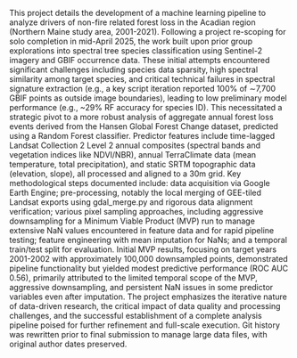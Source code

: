 This project details the development of a machine learning pipeline to analyze drivers of non-fire related forest loss in the Acadian region (Northern Maine study area, 2001-2021). Following a project re-scoping for solo completion in mid-April 2025, the work built upon prior group explorations into spectral tree species classification using Sentinel-2 imagery and GBIF occurrence data. These initial attempts encountered significant challenges including species data sparsity, high spectral similarity among target species, and critical technical failures in spectral signature extraction (e.g., a key script iteration reported 100% of ∼7,700 GBIF points as outside image boundaries), leading to low preliminary model performance (e.g., ~29% RF accuracy for species ID).
This necessitated a strategic pivot to a more robust analysis of aggregate annual forest loss events derived from the Hansen Global Forest Change dataset, predicted using a Random Forest classifier. Predictor features include time-lagged Landsat Collection 2 Level 2 annual composites (spectral bands and vegetation indices like NDVI/NBR), annual TerraClimate data (mean temperature, total precipitation), and static SRTM topographic data (elevation, slope), all processed and aligned to a 30m grid.
Key methodological steps documented include: data acquisition via Google Earth Engine; pre-processing, notably the local merging of GEE-tiled Landsat exports using gdal_merge.py and rigorous data alignment verification; various pixel sampling approaches, including aggressive downsampling for a Minimum Viable Product (MVP) run to manage extensive NaN values encountered in feature data and for rapid pipeline testing; feature engineering with mean imputation for NaNs; and a temporal train/test split for evaluation.
Initial MVP results, focusing on target years 2001-2002 with approximately 100,000 downsampled points, demonstrated pipeline functionality but yielded modest predictive performance (ROC AUC 0.56), primarily attributed to the limited temporal scope of the MVP, aggressive downsampling, and persistent NaN issues in some predictor variables even after imputation. The project emphasizes the iterative nature of data-driven research, the critical impact of data quality and processing challenges, and the successful establishment of a complete analysis pipeline poised for further refinement and full-scale execution. Git history was rewritten prior to final submission to manage large data files, with original author dates preserved.
